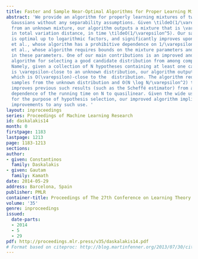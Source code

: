 ```yaml
---
title: Faster and Sample Near-Optimal Algorithms for Proper Learning Mixtures of Gaussians
abstract: 'We provide an algorithm for properly learning mixtures of two single-dimensional
  Gaussians without any separability assumptions. Given \tildeO(1/\varepsilon^2) samples
  from an unknown mixture, our algorithm outputs a mixture that is \varepsilon-close
  in total variation distance, in time \tildeO(1/\varepsilon^5). Our sample complexity
  is optimal up to logarithmic factors, and significantly improves upon both Kalai
  et al., whose algorithm has a prohibitive dependence on 1/\varepsilon, and Feldman
  et al., whose algorithm requires bounds on the mixture parameters and depends pseudo-polynomially
  in these parameters. One of our main contributions is an improved and generalized
  algorithm for selecting a good candidate distribution from among competing hypotheses.
  Namely, given a collection of N hypotheses containing at least one candidate that
  is \varepsilon-close to an unknown distribution, our algorithm outputs a candidate
  which is O(\varepsilon)-close to the  distribution. The algorithm requires O(\logN/\varepsilon^2)
  samples from the unknown distribution and O(N \log N/\varepsilon^2) time, which
  improves previous such results (such as the Scheffé estimator) from a quadratic
  dependence of the running time on N to quasilinear. Given the wide use of such results
  for the purpose of hypothesis selection, our improved algorithm implies immediate
  improvements to any such use. '
layout: inproceedings
series: Proceedings of Machine Learning Research
id: daskalakis14
month: 0
firstpage: 1183
lastpage: 1213
page: 1183-1213
sections: 
author:
- given: Constantinos
  family: Daskalakis
- given: Gautam
  family: Kamath
date: 2014-05-29
address: Barcelona, Spain
publisher: PMLR
container-title: Proceedings of The 27th Conference on Learning Theory
volume: '35'
genre: inproceedings
issued:
  date-parts:
  - 2014
  - 5
  - 29
pdf: http://proceedings.mlr.press/v35/daskalakis14.pdf
# Format based on citeproc: http://blog.martinfenner.org/2013/07/30/citeproc-yaml-for-bibliographies/
---
```

